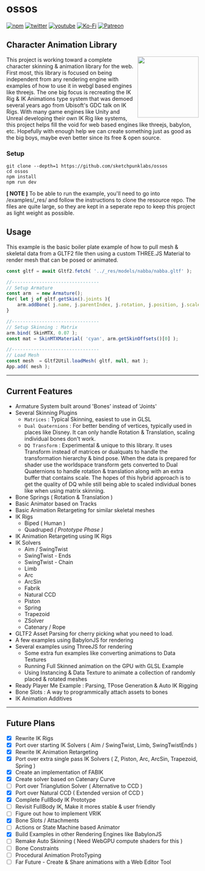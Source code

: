 # ossos

[![npm](https://img.shields.io/badge/Npm-install-blue?style=flat-square&logo=npm)](https://www.npmjs.com/package/ossos)
[![twitter](https://img.shields.io/badge/Twitter-profile-blue?style=flat-square&logo=twitter)](https://twitter.com/SketchpunkLabs)
[![youtube](https://img.shields.io/badge/Youtube-subscribe-red?style=flat-square&logo=youtube)](https://youtube.com/c/sketchpunklabs)
[![Ko-Fi](https://img.shields.io/badge/Ko_Fi-donate-orange?style=flat-square&logo=youtube)](https://ko-fi.com/sketchpunk)
[![Patreon](https://img.shields.io/badge/Patreon-donate-red?style=flat-square&logo=youtube)](https://www.patreon.com/sketchpunk)



## Character Animation Library ###
<img align="right" width="160" src="/_images/Epic_MegaGrants_Recipient_logo.png?raw=true">
This project is working toward a complete character skinning & animation library for the web. First most, this library is focused on being independent from any rendering engine with examples of how to use it in webgl based engines like threejs. The one big focus is recreating the IK Rig & IK Animations type system that was demoed several years ago from Ubisoft's GDC talk on IK Rigs. With many game engines like Unity and Unreal developing their own IK Rig like systems, this project helps fill the void for web based engines like threejs, babylon, etc. Hopefully with enough help we can create something just as good as the big boys, maybe even better since its free & open source.

### Setup ###

```
git clone --depth=1 https://github.com/sketchpunklabs/ossos
cd ossos
npm install
npm run dev
```

**[ NOTE ]** To be able to run the example, you'll need to go into /examples/_res/ and follow the instructions to clone the resource repo. The files are quite large, so they are kept in a seperate repo to keep this project as light weight as possible.

## Usage ###

This example is the basic boiler plate example of how to pull mesh & skeletal data from a GLTF2 file then using a custom THREE.JS Material to render mesh that can be posed or animated.

```javascript
const gltf = await Gltf2.fetch( '../_res/models/nabba/nabba.gltf' );

//--------------------------------
// Setup Armature
const arm  = new Armature();
for( let j of gltf.getSkin().joints ){
    arm.addBone( j.name, j.parentIndex, j.rotation, j.position, j.scale );
}

//--------------------------------
// Setup Skinning : Matrix
arm.bind( SkinMTX, 0.07 ); 
const mat = SkinMTXMaterial( 'cyan', arm.getSkinOffsets()[0] ); 

//--------------------------------
// Load Mesh
const mesh  = Gltf2Util.loadMesh( gltf, null, mat );
App.add( mesh );
```
---
## Current Features ##
* Armature System built around 'Bones' instead of 'Joints'
* Several Skinning Plugins
  * `Matrices` : Typical Skinning, easiest to use in GLSL
  * `Dual Quaternions` : For better bending of vertices, typically used in places like Disney. It can only handle Rotation & Translation, scaling individual bones don't work.
  * `DQ Transform` : Experimental & unique to this library. It uses Transform instead of matrices or dualquats to handle the transformation hierarchy & bind pose. When the data is prepared for shader use the worldspace transform gets converted to Dual Quaternions to handle rotation & translation along with an extra buffer that contains scale. The hopes of this hybrid approach is to get the quality of DQ while still being able to scaled individual bones like when using matrix skinning.
* Bone Springs ( Rotation & Translation )
* Basic Animator based on Tracks
* Basic Animation Retargeting for similar skeletal meshes
* IK Rigs
  * Biped ( Human )
  * Quadruped *( Prototype Phase )*
* IK Animation Retargeting using IK Rigs
* IK Solvers
  * Aim / SwingTwist
  * SwingTwist - Ends
  * SwingTwist - Chain
  * Limb
  * Arc
  * ArcSin
  * Fabrik
  * Natural CCD
  * Piston
  * Spring 
  * Trapezoid
  * ZSolver
  * Catenary / Rope
* GLTF2 Asset Parsing for cherry picking what you need to load.
* A few examples using BabylonJS for rendering
* Several examples using ThreeJS for rendering
  * Some extra fun examples like converting animations to Data Textures
  * Running Full Skinned animation on the GPU with GLSL Example
  * Using Instancing & Data Texture to animate a collection of randomly placed & rotated meshes
* Ready Player Me Example : Parsing, TPose Generation & Auto IK Rigging
* Bone Slots : A way to programmically attach assets to bones
* IK Animation Additives


---
## Future Plans ##
- [x] Rewrite IK Rigs
- [x] Port over starting IK Solvers ( Aim / SwingTwist, Limb, SwingTwistEnds )
- [x] Rewrite IK Animation Retargeting
- [x] Port over extra single pass IK Solvers ( Z, Piston, Arc, ArcSin, Trapezoid, Spring )
- [x] Create an implementation of FABIK
- [x] Create solver based on Catenary Curve
- [ ] Port over Trianglution Solver ( Alternative to CCD )
- [x] Port over Natural CCD ( Extended version of CCD )
- [x] Complete FullBody IK Prototype
- [ ] Revisit FullBody IK, Make it mores stable & user friendly
- [ ] Figure out how to implement VRIK
- [x] Bone Slots / Attachments
- [ ] Actions or State Machine based Animator
- [x] Build Examples in other Rendering Engines like BabylonJS
- [ ] Remake Auto Skinning ( Need WebGPU compute shaders for this )
- [ ] Bone Constraints
- [ ] Procedural Animation ProtoTyping
- [ ] Far Future - Create & Share animations with a Web Editor Tool
